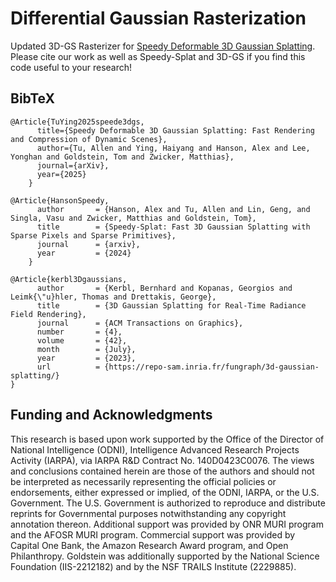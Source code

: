 # Differential Gaussian Rasterization


Updated 3D-GS Rasterizer for [Speedy Deformable 3D Gaussian Splatting](https://github.com/tuallen/speede3dgs). Please cite our work as well as Speedy-Splat and 3D-GS if you find this code useful to your research!

<section class="section" id="BibTeX">
  <div class="container is-max-desktop content">
    <h2 class="title">BibTeX</h2>
    <pre><code>@Article{TuYing2025speede3dgs,
      title={Speedy Deformable 3D Gaussian Splatting: Fast Rendering and Compression of Dynamic Scenes},
      author={Tu, Allen and Ying, Haiyang and Hanson, Alex and Lee, Yonghan and Goldstein, Tom and Zwicker, Matthias},
      journal={arXiv},
      year={2025}
    }</code></pre>
    <pre><code>@Article{HansonSpeedy,
      author       = {Hanson, Alex and Tu, Allen and Lin, Geng, and Singla, Vasu and Zwicker, Matthias and Goldstein, Tom},
      title        = {Speedy-Splat: Fast 3D Gaussian Splatting with Sparse Pixels and Sparse Primitives},
      journal      = {arxiv},
      year         = {2024}
    }</code></pre>
    <pre><code>@Article{kerbl3Dgaussians,
      author       = {Kerbl, Bernhard and Kopanas, Georgios and Leimk{\"u}hler, Thomas and Drettakis, George},
      title        = {3D Gaussian Splatting for Real-Time Radiance Field Rendering},
      journal      = {ACM Transactions on Graphics},
      number       = {4},
      volume       = {42},
      month        = {July},
      year         = {2023},
      url          = {https://repo-sam.inria.fr/fungraph/3d-gaussian-splatting/}
}</code></pre>
  </div>
</section>

## Funding and Acknowledgments

This research is based upon work supported by the Office of the Director of National Intelligence (ODNI), Intelligence Advanced Research Projects Activity (IARPA), via IARPA R\&D Contract No. 140D0423C0076. The views and conclusions contained herein are those of the authors and should not be interpreted as necessarily representing the official policies or endorsements, either expressed or implied, of the ODNI, IARPA, or the U.S. Government. The U.S. Government is authorized to reproduce and distribute reprints for Governmental purposes notwithstanding any copyright annotation thereon. Additional support was provided by ONR MURI program and the AFOSR MURI program. Commercial support was provided by Capital One Bank, the Amazon Research Award program, and Open Philanthropy. Goldstein was additionally supported by the National Science Foundation (IIS-2212182) and by the NSF TRAILS Institute (2229885).
